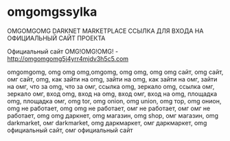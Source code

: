 # omgomgssylka
OMGOMGOMG DARKNET MARKETPLACE ССЫЛКА ДЛЯ ВХОДА НА ОФИЦИАЛЬНЫЙ САЙТ ПРОЕКТА

Официальный сайт OMG!OMG!OMG! - http://omgomgomg5j4yrr4mjdv3h5c5.com

omgomgomg, omg omg omg,omgomg, omg omg, omg omg сайт, omg сайт, омг сайт, omg, как зайти на omg, зайти на omg, как зайти на омг, зайти на омг, что за omg, что за омг, ссылка omg, зеркало omg, ссылка омг, зеркало омг, вход omg, вход на omg, вход омг, вход на omg, площадка omg, площадка омг, omg tor, omg onion, omg union, omg тор, omg онион, omg не работает, omg omg не работает, омг не работает, омг омг не работает, omg omg даркнет, omg магазин, omg shop, омг магазин, omg darkmarket, омг darkmarket, omg даркмаркет, омг даркмаркет, omg официальный сайт, омг официальный сайт
